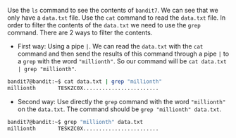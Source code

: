 Use the `ls` command to see the contents of `bandit7`. We can see that we only have a `data.txt` file. Use the `cat` command to read the `data.txt` file. In order to filter the contents of the `data.txt` we need to use the `grep` command. There are 2 ways to filter the contents.

- First way: Using a pipe `|`. We can read the `data.txt` with the `cat` command and then send the results of this command through a pipe `|` to a `grep` with the word `"millionth"`. So our command will be `cat data.txt | grep "millionth"`.
```bash
bandit7@bandit:~$ cat data.txt | grep "millionth"
millionth       TESKZC0X........................
```
- Second way: Use directly the `grep` command with the word `"millionth"` on the `data.txt`. The command should be `grep "millionth" data.txt`.
```bash
bandit7@bandit:~$ grep "millionth" data.txt
millionth       TESKZC0X........................
```